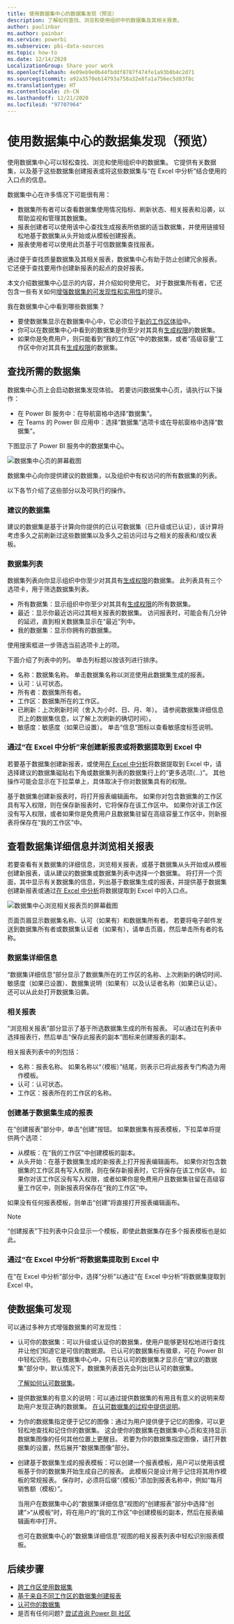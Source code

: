 ```yaml
---
title: 使用数据集中心的数据集发现（预览）
description: 了解如何查找、浏览和使用组织中的数据集及其相关报表。
author: paulinbar
ms.author: painbar
ms.service: powerbi
ms.subservice: pbi-data-sources
ms.topic: how-to
ms.date: 12/14/2020
LocalizationGroup: Share your work
ms.openlocfilehash: 4e09eb9e0b44fbddf8787f474fe1a93b0b4c2d71
ms.sourcegitcommit: a92a3570eb14793a758a32e8fa1a756ec5d83f8c
ms.translationtype: HT
ms.contentlocale: zh-CN
ms.lasthandoff: 12/21/2020
ms.locfileid: "97707964"
---
```

# <a name="datasets-discovery-using-the-datasets-hub-preview"></a>使用数据集中心的数据集发现（预览）

使用数据集中心可以轻松查找、浏览和使用组织中的数据集。 它提供有关数据集，以及基于这些数据集创建报表或将这些数据集与“在 Excel 中分析”结合使用的入口点的信息。

数据集中心在许多情况下可能很有用：
* 数据集所有者可以查看数据集使用情况指标、刷新状态、相关报表和沿袭，以帮助监视和管理其数据集。
* 报表创建者可以使用该中心查找生成报表所依据的适当数据集，并使用链接轻松地基于数据集从头开始或从模板创建报表。
* 报表使用者可以使用此页基于可信数据集查找报表。

通过便于查找质量数据集及其相关报表，数据集中心有助于防止创建冗余报表。 它还便于查找要用作创建新报表的起点的良好报表。

本文介绍数据集中心显示的内容，并介绍如何使用它。 对于数据集所有者，它还包含一些有关如何[增强数据集的可发现性和实用性](#make-your-dataset-discoverable)的提示。

我在数据集中心中看到哪些数据集？
* 要使数据集显示在数据集中心中，它必须位于[新的工作区体验](../collaborate-share/service-new-workspaces.md)中。
* 你可以在数据集中心中看到的数据集是你至少对其具有[生成权限](service-datasets-build-permissions.md)的数据集。
* 如果你是免费用户，则只能看到“我的工作区”中的数据集，或者“高级容量”工作区中你对其具有[生成权限](service-datasets-build-permissions.md)的数据集。

## <a name="find-the-dataset-you-need"></a>查找所需的数据集

数据集中心页上会启动数据集发现体验。 若要访问数据集中心页，请执行以下操作：
* 在 Power BI 服务中：在导航窗格中选择“数据集”。
* 在 Teams 的 Power BI 应用中：选择“数据集”选项卡或在导航窗格中选择“数据集”。

下图显示了 Power BI 服务中的数据集中心。

![数据集中心页的屏幕截图](media/service-datasets-hub/datasets-hub-main-page.png)

数据集中心向你提供建议的数据集，以及组织中有权访问的所有数据集的列表。

以下各节介绍了这些部分以及可执行的操作。

### <a name="recommended-datasets"></a>建议的数据集

建议的数据集是基于计算向你提供的已认可数据集（已升级或已认证），该计算将考虑多久之前刷新过这些数据集以及多久之前访问过与之相关的报表和/或仪表板。

### <a name="dataset-list"></a>数据集列表

数据集列表向你显示组织中你至少对其具有[生成权限](service-datasets-build-permissions.md)的数据集。 此列表具有三个选项卡，用于筛选数据集列表。
* 所有数据集：显示组织中你至少对其具有[生成权限](service-datasets-build-permissions.md)的所有数据集。
* 最近：显示你最近访问过其相关报表的数据集。 访问报表时，可能会有几分钟的延迟，直到相关数据集显示在“最近”列中。
* 我的数据集：显示你拥有的数据集。 

使用搜索框进一步筛选当前选项卡上的项。

下面介绍了列表中的列。 单击列标题以按该列进行排序。 
* 名称：数据集名称。 单击数据集名称以浏览使用此数据集生成的报表。
* 认可：认可状态。
* 所有者：数据集所有者。
* 工作区：数据集所在的工作区。
* 已刷新：上次刷新时间（舍入为小时、日、月、年）。 请参阅数据集详细信息页上的数据集信息，以了解上次刷新的确切时间）。
* 敏感度：敏感度（如果已设置）。 单击“信息”图标以查看敏感度标签说明。

### <a name="create-new-reports-or-pull-data-into-excel-via-analyze-in-excel"></a>通过“在 Excel 中分析”来创建新报表或将数据提取到 Excel 中

若要基于数据集创建新报表，或使用[在 Excel 中分析](../collaborate-share/service-analyze-in-excel.md)将数据提取到 Excel 中，请选择建议的数据集磁贴右下角或数据集列表的数据集行上的“更多选项(...)”。 其他操作可能会显示在下拉菜单上，具体取决于你对数据集具有的权限。

基于数据集创建新报表时，将打开报表编辑画布。 如果你对包含数据集的工作区具有写入权限，则在保存新报表时，它将保存在该工作区中。 如果你对该工作区没有写入权限，或者如果你是免费用户且数据集驻留在高级容量工作区中，则新报表将保存在“我的工作区”中。

## <a name="view-dataset-details-and-explore-related-reports"></a>查看数据集详细信息并浏览相关报表

若要查看有关数据集的详细信息，浏览相关报表，或基于数据集从头开始或从模板创建新报表，请从建议的数据集或数据集列表中选择一个数据集。 将打开一个页面，其中显示有关数据集的信息，列出基于数据集生成的报表，并提供基于数据集创建新报表或通过[在 Excel 中分析](../collaborate-share/service-analyze-in-excel.md)将数据提取到 Excel 中的入口点。

![数据集中心浏览相关报表页的屏幕截图](media/service-datasets-hub/datasets-hub-explore-related-reports.png)

页面页眉显示数据集名称、认可（如果有）和数据集所有者。 若要将电子邮件发送到数据集所有者或数据集认证者（如果有），请单击页眉，然后单击所有者的名称。

### <a name="dataset-details"></a>数据集详细信息

“数据集详细信息”部分显示了数据集所在的工作区的名称、上次刷新的确切时间、敏感度（如果已设置）、数据集说明（如果有）以及认证者名称（如果已认证）。 还可以从此处打开数据集沿袭。

### <a name="related-reports"></a>相关报表

“浏览相关报表”部分显示了基于所选数据集生成的所有报表。 可以通过在列表中选择报表行，然后单击“保存此报表的副本”图标来创建报表的副本。

相关报表列表中的列包括：
* 名称：报表名称。 如果名称以“（模板）”结尾，则表示已将此报表专门构造为用作模板。
* 认可：认可状态。
* 工作区：报表所在的工作区的名称。

### <a name="create-a-report-built-on-the-dataset"></a>创建基于数据集生成的报表

在“创建报表”部分中，单击“创建”按钮。 如果数据集有报表模板，下拉菜单将提供两个选项：
* 从模板：在“我的工作区”中创建模板的副本。
* 从头开始：在基于数据集生成的新报表上打开报表编辑画布。 如果你对包含数据集的工作区具有写入权限，则在保存新报表时，它将保存在该工作区中。 如果你对该工作区没有写入权限，或者如果你是免费用户且数据集驻留在高级容量工作区中，则新报表将保存在“我的工作区”中。

如果没有任何报表模板，则单击“创建”将直接打开报表编辑画布。

>[!NOTE]
> “创建报表”下拉列表中只会显示一个模板，即使此数据集存在多个报表模板也是如此。 

### <a name="pull-the-dataset-into-excel-via-analyze-in-excel"></a>通过“在 Excel 中分析”将数据集提取到 Excel 中

在“在 Excel 中分析”部分中，选择“分析”以通过“在 Excel 中分析”将数据集提取到 Excel 中。

## <a name="make-your-dataset-discoverable"></a>使数据集可发现

可以通过多种方式增强数据集的可发现性：
* 认可你的数据集：可以升级或认证你的数据集，使用户能够更轻松地进行查找并让他们知道它是可信的数据源。 已认可的数据集标有徽章，可在 Power BI 中轻松识别。 在数据集中心中，只有已认可的数据集才显示在“建议的数据集”部分中，默认情况下，数据集列表首先会列出已认可的数据集。

    [了解如何认可数据集](../collaborate-share/service-endorse-content.md)。 
* 提供数据集的有意义的说明：可以通过提供数据集的有用且有意义的说明来帮助用户发现正确的数据集。 [在认可数据集的过程中提供说明](../collaborate-share/service-endorse-content.md#promote-content)。 
* 为你的数据集指定便于记忆的图像：通过为用户提供便于记忆的图像，可以更轻松地查找和记住你的数据集。 这会使你的数据集在数据集中心页和支持显示数据集图像的任何其他位置上更醒目。 若要为你的数据集指定图像，请打开数据集的设置，然后展开“数据集图像”部分。
* 创建基于数据集生成的报表模板：可以创建一个报表模板，用户可以使用该模板基于你的数据集开始生成自己的报表。 此模板只是设计用于记住将其用作模板的常规报表。 保存时，必须将后缀“（模板）”添加到报表名称中，例如“每月销售额（模板）”。

    当用户在数据集中心的“数据集详细信息”视图的“创建报表”部分中选择“创建”>“从模板”时，将在用户的“我的工作区”中创建模板的副本，然后在报表编辑画布中打开。

    也可在数据集中心的“数据集详细信息”视图的相关报表列表中轻松识别报表模板。
  
## <a name="next-steps"></a>后续步骤
* [跨工作区使用数据集](service-datasets-across-workspaces.md)
* [基于来自不同工作区的数据集创建报表](service-datasets-discover-across-workspaces.md)
* [认可你的数据集](../collaborate-share/service-endorse-content.md)
* 是否有任何问题? [尝试咨询 Power BI 社区](https://community.powerbi.com/)
